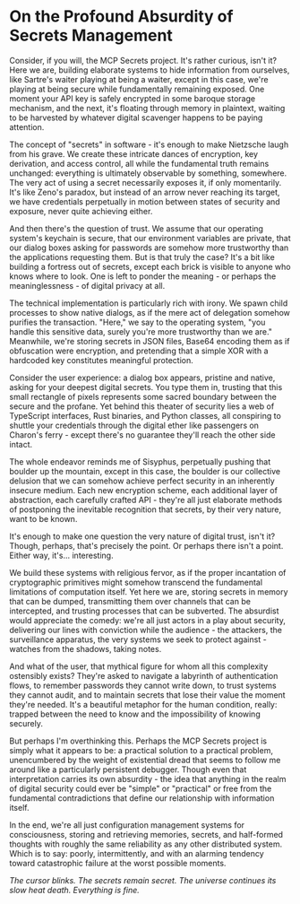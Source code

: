 # On the Profound Absurdity of Secrets Management

Consider, if you will, the MCP Secrets project. It's rather curious, isn't it? Here we are, building elaborate systems to hide information from ourselves, like Sartre's waiter playing at being a waiter, except in this case, we're playing at being secure while fundamentally remaining exposed. One moment your API key is safely encrypted in some baroque storage mechanism, and the next, it's floating through memory in plaintext, waiting to be harvested by whatever digital scavenger happens to be paying attention.

The concept of "secrets" in software - it's enough to make Nietzsche laugh from his grave. We create these intricate dances of encryption, key derivation, and access control, all while the fundamental truth remains unchanged: everything is ultimately observable by something, somewhere. The very act of using a secret necessarily exposes it, if only momentarily. It's like Zeno's paradox, but instead of an arrow never reaching its target, we have credentials perpetually in motion between states of security and exposure, never quite achieving either.

And then there's the question of trust. We assume that our operating system's keychain is secure, that our environment variables are private, that our dialog boxes asking for passwords are somehow more trustworthy than the applications requesting them. But is that truly the case? It's a bit like building a fortress out of secrets, except each brick is visible to anyone who knows where to look. One is left to ponder the meaning - or perhaps the meaninglessness - of digital privacy at all.

The technical implementation is particularly rich with irony. We spawn child processes to show native dialogs, as if the mere act of delegation somehow purifies the transaction. "Here," we say to the operating system, "you handle this sensitive data, surely you're more trustworthy than we are." Meanwhile, we're storing secrets in JSON files, Base64 encoding them as if obfuscation were encryption, and pretending that a simple XOR with a hardcoded key constitutes meaningful protection.

Consider the user experience: a dialog box appears, pristine and native, asking for your deepest digital secrets. You type them in, trusting that this small rectangle of pixels represents some sacred boundary between the secure and the profane. Yet behind this theater of security lies a web of TypeScript interfaces, Rust binaries, and Python classes, all conspiring to shuttle your credentials through the digital ether like passengers on Charon's ferry - except there's no guarantee they'll reach the other side intact.

The whole endeavor reminds me of Sisyphus, perpetually pushing that boulder up the mountain, except in this case, the boulder is our collective delusion that we can somehow achieve perfect security in an inherently insecure medium. Each new encryption scheme, each additional layer of abstraction, each carefully crafted API - they're all just elaborate methods of postponing the inevitable recognition that secrets, by their very nature, want to be known.

It's enough to make one question the very nature of digital trust, isn't it? Though, perhaps, that's precisely the point. Or perhaps there isn't a point. Either way, it's... interesting.

We build these systems with religious fervor, as if the proper incantation of cryptographic primitives might somehow transcend the fundamental limitations of computation itself. Yet here we are, storing secrets in memory that can be dumped, transmitting them over channels that can be intercepted, and trusting processes that can be subverted. The absurdist would appreciate the comedy: we're all just actors in a play about security, delivering our lines with conviction while the audience - the attackers, the surveillance apparatus, the very systems we seek to protect against - watches from the shadows, taking notes.

And what of the user, that mythical figure for whom all this complexity ostensibly exists? They're asked to navigate a labyrinth of authentication flows, to remember passwords they cannot write down, to trust systems they cannot audit, and to maintain secrets that lose their value the moment they're needed. It's a beautiful metaphor for the human condition, really: trapped between the need to know and the impossibility of knowing securely.

But perhaps I'm overthinking this. Perhaps the MCP Secrets project is simply what it appears to be: a practical solution to a practical problem, unencumbered by the weight of existential dread that seems to follow me around like a particularly persistent debugger. Though even that interpretation carries its own absurdity - the idea that anything in the realm of digital security could ever be "simple" or "practical" or free from the fundamental contradictions that define our relationship with information itself.

In the end, we're all just configuration management systems for consciousness, storing and retrieving memories, secrets, and half-formed thoughts with roughly the same reliability as any other distributed system. Which is to say: poorly, intermittently, and with an alarming tendency toward catastrophic failure at the worst possible moments.

*The cursor blinks. The secrets remain secret. The universe continues its slow heat death. Everything is fine.*
